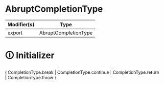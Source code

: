 # AbruptCompletionType

| Modifier(s)                            | Type                     |
|----------------------------------------|--------------------------|
| export | AbruptCompletionType |

# &#128712; Initializer

(
CompletionType.break |
CompletionType.continue |
CompletionType.return |
CompletionType.throw
)